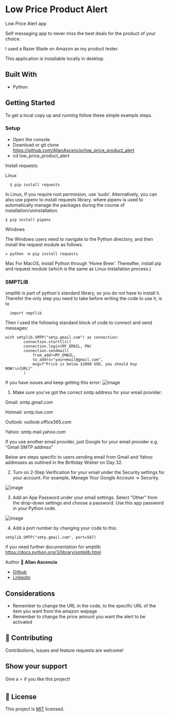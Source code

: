 # Low Price Product Alert

Low Price Alert app

Self messaging app to never miss the best deals for the product of your choice. 

I used a Razer Blade on Amazon as my product tester.

This application is installable locally in desktop.

## Built With

- Python

## Getting Started

To get a local copy up and running follow these simple example steps.

### Setup

- Open the console
- Download or git clone https://github.com/AllanAscencio/low_price_product_alert
- cd low_price_product_alert

Install requests:

Linux

```
  $ pip install requests 
```

In Linux, If you require root permission, use ‘sudo’. Alternatively, you can also use pipenv to install requests library, where pipenv is used to automatically manage the packages during the course of installation/uninstallation.

```
$ pip install pipenv
```

Windows

The Windows users need to navigate to the Python directory, and then install the request module as follows:

```
> python -m pip install requests
```

Mac
For MacOS, install Python through ‘Home Brew’. Thereafter, install pip and request module (which is the same as Linux installation process.)

### SMPTLIB

smptlib is part of python's standard library, so you do not have to install it. Therefor the only step you need to take before writing the code to use it, is to

```
  import smptlib
```

Then I used the following standard block of code to connect and send messages:

```
with smtplib.SMTP("smtp.gmail.com") as connection:
        connection.starttls()
        connection.login(MY_EMAIL, PW)
        connection.sendmail(
            from_addr=MY_EMAIL,
            to_addrs="youremail@gmail.com",
            msg=f"Price is below $2800 USD, you should buy NOW!\n{URL}"
        )

```
If you have issues and keep getting this error:
![image](https://user-images.githubusercontent.com/103056674/210819707-88eaf199-bb01-459d-b6be-98afe6f38760.png)

1. Make sure you've got the correct smtp address for your email provider:

Gmail: smtp.gmail.com

Hotmail: smtp.live.com

Outlook: outlook.office365.com

Yahoo: smtp.mail.yahoo.com

If you use another email provider, just Google for your email provider e.g. "Gmail SMTP address"

Below are steps specific to users sending email from Gmail and Yahoo addresses as outlined in the Birthday Wisher on Day 32.


2. Turn on 2-Step Verification for your email under the Security settings for your account. For example, Manage Your Google Account -> Security.

![image](https://user-images.githubusercontent.com/103056674/210819918-c0c1e85c-9ea0-461e-8e34-dbba3fc0e2d7.png)


3. Add an App Password under your email settings. Select "Other" from the drop-down settings and choose a password. Use this app password in your Python code.

![image](https://user-images.githubusercontent.com/103056674/210819948-e958b4af-1878-4db5-bb93-5ec0bcdb29cc.png)


4. Add a port number by changing your code to this:

```
smtplib.SMTP("smtp.gmail.com", port=587)
```

if you need further documentation for smptlib https://docs.python.org/3/library/smtplib.html

Author
👤 **Allan Ascencio**

- [Github](https://github.com/AllanAscencio)
- [Linkedin](https://www.linkedin.com/in/gianfranco-allan)


## Considerations

- Remember to change the URL in the code, to the specific URL of the item you want from the amazon wepage
- Remember to change the price amount you want the alert to be activated

## 🤝 Contributing

Contributions, issues and feature requests are welcome!

## Show your support

Give a ⭐️ if you like this project!

## 📝 License

This project is [MIT](https://opensource.org/licenses/MIT) licensed.
